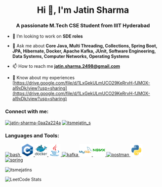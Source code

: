 <h1 align="center">Hi 👋, I'm Jatin Sharma</h1>
<h3 align="center">A passionate M.Tech CSE Student from IIIT Hyderabad</h3>

- 🔭 I’m looking to work on **SDE roles**

- 💬 Ask me about **Core Java, Multi Threading, Collections, Spring Boot, JPA, Hibernate, Docker, Apache Kafka, JUnit, Software Engineering, Data Systems, Computer Networks, Operating Systems**

- 📫 How to reach me **jatin.sharma.2498@gmail.com**

- 📄 Know about my experiences [https://drive.google.com/file/d/1LxGekULmUCO29KeRrvH-fJMOX-al9xDk/view?usp=sharing](https://drive.google.com/file/d/1LxGekULmUCO29KeRrvH-fJMOX-al9xDk/view?usp=sharing)

<h3 align="left">Connect with me:</h3>
<p align="left">
<a href="https://linkedin.com/in/jatin-sharma-0aa2a224a" target="blank"><img align="center" src="https://raw.githubusercontent.com/rahuldkjain/github-profile-readme-generator/master/src/images/icons/Social/linked-in-alt.svg" alt="jatin-sharma-0aa2a224a" height="30" width="40" /></a>
<a href="https://www.leetcode.com/itsmejatin_s" target="blank"><img align="center" src="https://raw.githubusercontent.com/rahuldkjain/github-profile-readme-generator/master/src/images/icons/Social/leet-code.svg" alt="itsmejatin_s" height="30" width="40" /></a>
</p>

<h3 align="left">Languages and Tools:</h3>
<p align="left"> <a href="https://www.gnu.org/software/bash/" target="_blank" rel="noreferrer"> <img src="https://www.vectorlogo.zone/logos/gnu_bash/gnu_bash-icon.svg" alt="bash" width="40" height="40"/> </a> <a href="https://www.w3schools.com/cpp/" target="_blank" rel="noreferrer"> <img src="https://raw.githubusercontent.com/devicons/devicon/master/icons/cplusplus/cplusplus-original.svg" alt="cplusplus" width="40" height="40"/> </a> <a href="https://www.docker.com/" target="_blank" rel="noreferrer"> <img src="https://raw.githubusercontent.com/devicons/devicon/master/icons/docker/docker-original-wordmark.svg" alt="docker" width="40" height="40"/> </a> <a href="https://www.java.com" target="_blank" rel="noreferrer"> <img src="https://raw.githubusercontent.com/devicons/devicon/master/icons/java/java-original.svg" alt="java" width="40" height="40"/> </a> <a href="https://kafka.apache.org/" target="_blank" rel="noreferrer"> <img src="https://www.vectorlogo.zone/logos/apache_kafka/apache_kafka-icon.svg" alt="kafka" width="40" height="40"/> </a> <a href="https://www.mysql.com/" target="_blank" rel="noreferrer"> <img src="https://raw.githubusercontent.com/devicons/devicon/master/icons/mysql/mysql-original-wordmark.svg" alt="mysql" width="40" height="40"/> </a> <a href="https://www.nginx.com" target="_blank" rel="noreferrer"> <img src="https://raw.githubusercontent.com/devicons/devicon/master/icons/nginx/nginx-original.svg" alt="nginx" width="40" height="40"/> </a> <a href="https://postman.com" target="_blank" rel="noreferrer"> <img src="https://www.vectorlogo.zone/logos/getpostman/getpostman-icon.svg" alt="postman" width="40" height="40"/> </a> <a href="https://www.python.org" target="_blank" rel="noreferrer"> <img src="https://raw.githubusercontent.com/devicons/devicon/master/icons/python/python-original.svg" alt="python" width="40" height="40"/> </a> <a href="https://spring.io/" target="_blank" rel="noreferrer"> <img src="https://www.vectorlogo.zone/logos/springio/springio-icon.svg" alt="spring" width="40" height="40"/> </a> </p>

<p><img align="center" src="https://github-readme-stats.vercel.app/api/top-langs?username=itsmejatins&show_icons=true&locale=en&layout=compact" alt="itsmejatins" /></p>


![LeetCode Stats](https://leetcard.jacoblin.cool/itsmejatin_s?theme=light&font=Abhaya%20Libre&ext=contest)
